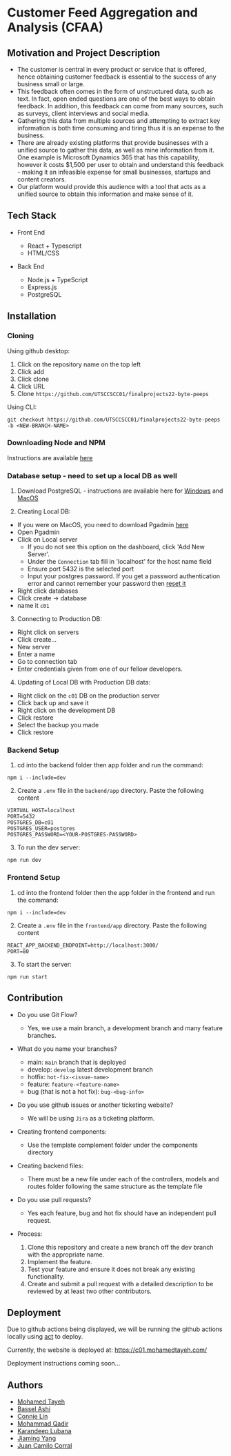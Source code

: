 # Customer Feed Aggregation and Analysis (CFAA)

## Motivation and Project Description

- The customer is central in every product or service that is offered, hence obtaining customer feedback is essential to the success of any business small or large.
- This feedback often comes in the form of unstructured data, such as text. In fact, open ended questions are one of the best ways to obtain feedback. In addition, this feedback can come from many sources, such as surveys, client interviews and social media.
- Gathering this data from multiple sources and attempting to extract key information is both time consuming and tiring thus it is an expense to the business.
- There are already existing platforms that provide businesses with a unified source to gather this data, as well as mine information from it. One example is Microsoft Dynamics 365 that has this capability, however it costs $1,500 per user to obtain and understand this feedback - making it an infeasible expense for small businesses, startups and content creators.
- Our platform would provide this audience with a tool that acts as a unified source to obtain this information and make sense of it.

## Tech Stack

- Front End

  - React + Typescript
  - HTML/CSS

- Back End

  - Node.js + TypeScript
  - Express.js
  - PostgreSQL

## Installation

### Cloning

Using github desktop:

1. Click on the repository name on the top left
2. Click add
3. Click clone
4. Click URL
5. Clone `https://github.com/UTSCCSCC01/finalprojects22-byte-peeps`

Using CLI:

`git checkout https://github.com/UTSCCSCC01/finalprojects22-byte-peeps -b <NEW-BRANCH-NAME>`

### Downloading Node and NPM

Instructions are available [here](https://docs.npmjs.com/downloading-and-installing-node-js-and-npm)

### Database setup - need to set up a local DB as well

1. Download PostgreSQL - instructions are available here for [Windows](https://www.youtube.com/watch?v=RAFZleZYxsc) and [MacOS](https://www.youtube.com/watch?v=wTqosS71Dc4)

2. Creating Local DB:

- If you were on MacOS, you need to download Pgadmin [here](https://www.pgadmin.org/download/pgadmin-4-macos/)
- Open Pgadmin
- Click on Local server
  - If you do not see this option on the dashboard, click 'Add New Server'. 
  - Under the ``Connection`` tab fill in 'localhost' for the host name field
  - Ensure port 5432 is the selected port
  - Input your postgres password. If you get a password authentication error and cannot remember your password then [reset it](https://stackoverflow.com/a/67902158)
- Right click databases
- Click create -> database
- name it `c01`

3. Connecting to Production DB:

- Right click on servers
- Click create...
- New server
- Enter a name
- Go to connection tab
- Enter credentials given from one of our fellow developers.

4. Updating of Local DB with Production DB data:

- Right click on the `c01` DB on the production server
- Click back up and save it
- Right click on the development DB
- Click restore
- Select the backup you made
- Click restore

### Backend Setup

1. cd into the backend folder then app folder and run the command:

```
npm i --include=dev
```

2. Create a `.env` file in the `backend/app` directory. Paste the following content

```
VIRTUAL_HOST=localhost
PORT=5432
POSTGRES_DB=c01
POSTGRES_USER=postgres
POSTGRES_PASSWORD=<YOUR-POSTGRES-PASSWORD>
```

3. To run the dev server:

```
npm run dev
```

### Frontend Setup

1. cd into the frontend folder then the app folder in the frontend and run the command:

```
npm i --include=dev
```

2. Create a `.env` file in the `frontend/app` directory. Paste the following content

```
REACT_APP_BACKEND_ENDPOINT=http://localhost:3000/
PORT=80
```

3. To start the server:

```
npm run start
```

## Contribution

- Do you use Git Flow?

  - Yes, we use a main branch, a development branch and many feature branches.

- What do you name your branches?

  - main: `main` branch that is deployed
  - develop: `develop` latest development branch
  - hotfix: `hot-fix-<issue-name>`
  - feature: `feature-<feature-name>`
  - bug (that is not a hot fix): `bug-<bug-info>`

- Do you use github issues or another ticketing website?

  - We will be using `Jira` as a ticketing platform.

- Creating frontend components:

  - Use the template complement folder under the components directory

- Creating backend files:

  - There must be a new file under each of the controllers, models and routes folder following the same structure as the template file

- Do you use pull requests?

  - Yes each feature, bug and hot fix should have an independent pull request.

- Process:
  1. Clone this repository and create a new branch off the dev branch with the appropriate name.
  2. Implement the feature.
  3. Test your feature and ensure it does not break any existing functionality.
  4. Create and submit a pull request with a detailed description to be reviewed by at least two other contributors.

## Deployment

Due to github actions being displayed, we will be running the github actions locally using [act](https://github.com/nektos/act) to deploy.

Currently, the website is deployed at: https://c01.mohamedtayeh.com/

Deployment instructions coming soon...

## Authors

- [Mohamed Tayeh](https://github.com/mohamed-tayeh)
- [Bassel Ashi](https://github.com/BasselAshi)
- [Connie Lin](https://github.com/connieJ-lin)
- [Mohammad Qadir](https://github.com/DomiVesalius)
- [Karandeep Lubana](https://github.com/KarandeepLubana)
- [Jiaming Yang](https://github.com/Jiaming-Yang-20)
- [Juan Camilo Corral](https://github.com/Wikisaqui)
